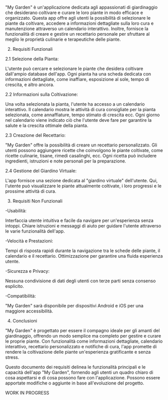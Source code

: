 "My Garden" è un'applicazione dedicata agli appassionati di giardinaggio che desiderano coltivare e curare le loro piante in modo efficace e organizzato. 
Questa app offre agli utenti la possibilità di selezionare le piante da coltivare, accedere a informazioni dettagliate sulla loro cura e manutenzione attraverso un calendario interattivo. 
Inoltre, fornisce la funzionalità di creare e gestire un recettario personale per sfruttare al meglio le proprietà culinarie e terapeutiche delle piante.

2. Requisiti Funzionali

2.1 Selezione della Pianta:

L'utente può cercare e selezionare le piante che desidera coltivare dall'ampio database dell'app.
Ogni pianta ha una scheda dedicata con informazioni dettagliate, come inaffiare, esposizione al sole, tempo di crescita, e altro ancora.

2.2 Informazioni sulla Coltivazione:

Una volta selezionata la pianta, l'utente ha accesso a un calendario interattivo.
Il calendario mostra le attività di cura consigliate per la pianta selezionata, come annaffiature, tempo stimato di crescita ecc.
Ogni giorno nel calendario viene indicato ciò che l'utente deve fare per garantire la salute e la crescita ottimale della pianta.

2.3 Creazione del Recettario:

"My Garden" offre la possibilità di creare un recettario personalizzato.
Gli utenti possono aggiungere ricette che coinvolgono le piante coltivate, come ricette culinarie, tisane, rimedi casalinghi, ecc.
Ogni ricetta può includere ingredienti, istruzioni e note personali per la preparazione.

2.4 Gestione del Giardino Virtuale:

L'app fornisce una sezione dedicata al "giardino virtuale" dell'utente.
Qui, l'utente può visualizzare le piante attualmente coltivate, i loro progressi e le prossime attività di cura.

3. Requisiti Non Funzionali

-Usabilità:

Interfaccia utente intuitiva e facile da navigare per un'esperienza senza intoppi.
Chiare istruzioni e messaggi di aiuto per guidare l'utente attraverso le varie funzionalità dell'app.

-Velocità e Prestazioni:

Tempi di risposta rapidi durante la navigazione tra le schede delle piante, il calendario e il recettario.
Ottimizzazione per garantire una fluida esperienza utente.

-Sicurezza e Privacy:

Nessuna condivisione di dati degli utenti con terze parti senza consenso esplicito.

-Compatibilità:

"My Garden" sarà disponibile per dispositivi Android e iOS per una maggiore accessibilità.

4. Conclusioni

"My Garden" è progettato per essere il compagno ideale per gli amanti del giardinaggio, offrendo un modo semplice ma completo per gestire e curare le proprie piante. 
Con funzionalità come informazioni dettagliate, calendario interattivo, recettario personalizzato e notifiche di cura, l'app promette di rendere la coltivazione delle piante un'esperienza gratificante e senza stress.

Questo documento dei requisiti delinea le funzionalità principali e le capacità dell'app "My Garden", fornendo agli utenti un quadro chiaro di cosa aspettarsi e di cosa possono fare con l'applicazione. 
Possono essere apportate modifiche o aggiunte in base all'evoluzione del progetto. 

WORK IN PROGRESS






